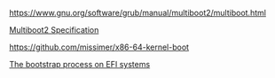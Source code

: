 https://www.gnu.org/software/grub/manual/multiboot2/multiboot.html

[Multiboot2 Specification](https://www.gnu.org/software/grub/manual/multiboot2/multiboot.html#Examples)

https://github.com/missimer/x86-64-kernel-boot

[The bootstrap process on EFI systems](https://lwn.net/Articles/632528/)
